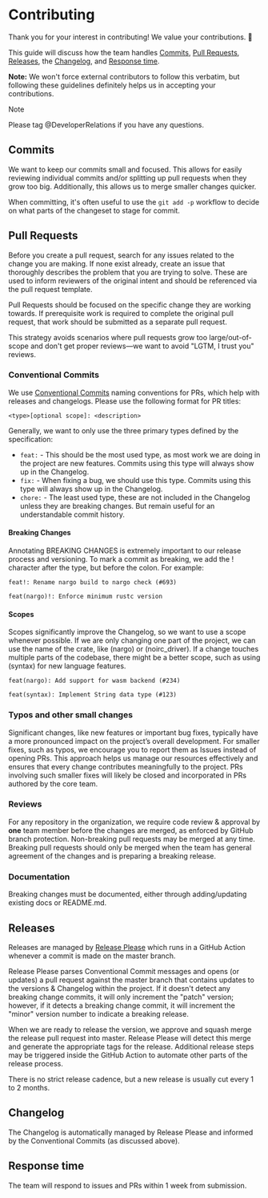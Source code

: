 # Contributing

Thank you for your interest in contributing! We value your contributions. 🙏

This guide will discuss how the team handles [Commits](#commits), [Pull Requests](#pull-requests), [Releases](#releases), the [Changelog](#changelog), and [Response time](#response-time).

**Note:** We won't force external contributors to follow this verbatim, but following these guidelines definitely helps us in accepting your contributions.

> [!NOTE]
> Please tag @DeveloperRelations if you have any questions.

## Commits

We want to keep our commits small and focused. This allows for easily reviewing individual commits and/or splitting up pull requests when they grow too big. Additionally, this allows us to merge smaller changes quicker.

When committing, it's often useful to use the `git add -p` workflow to decide on what parts of the changeset to stage for commit.

## Pull Requests

Before you create a pull request, search for any issues related to the change you are making. If none exist already, create an issue that thoroughly describes the problem that you are trying to solve. These are used to inform reviewers of the original intent and should be referenced via the pull request template.

Pull Requests should be focused on the specific change they are working towards. If prerequisite work is required to complete the original pull request, that work should be submitted as a separate pull request.

This strategy avoids scenarios where pull requests grow too large/out-of-scope and don't get proper reviews—we want to avoid "LGTM, I trust you" reviews.

### Conventional Commits

We use [Conventional Commits](https://www.conventionalcommits.org/en/v1.0.0/) naming conventions for PRs, which help with releases and changelogs. Please use the following format for PR titles:

```
<type>[optional scope]: <description>
```

Generally, we want to only use the three primary types defined by the specification:

- `feat:` - This should be the most used type, as most work we are doing in the project are new features. Commits using this type will always show up in the Changelog.
- `fix:` - When fixing a bug, we should use this type. Commits using this type will always show up in the Changelog.
- `chore:` - The least used type, these are not included in the Changelog unless they are breaking changes. But remain useful for an understandable commit history.

#### Breaking Changes

Annotating BREAKING CHANGES is extremely important to our release process and versioning. To mark a commit as breaking, we add the ! character after the type, but before the colon. For example:

```
feat!: Rename nargo build to nargo check (#693)
```

```
feat(nargo)!: Enforce minimum rustc version
```

#### Scopes

Scopes significantly improve the Changelog, so we want to use a scope whenever possible. If we are only changing one part of the project, we can use the name of the crate, like (nargo) or (noirc_driver). If a change touches multiple parts of the codebase, there might be a better scope, such as using (syntax) for new language features.

```
feat(nargo): Add support for wasm backend (#234)
```

```
feat(syntax): Implement String data type (#123)
```

### Typos and other small changes

Significant changes, like new features or important bug fixes, typically have a more pronounced impact on the project’s overall development. For smaller fixes, such as typos, we encourage you to report them as Issues instead of opening PRs. This approach helps us manage our resources effectively and ensures that every change contributes meaningfully to the project. PRs involving such smaller fixes will likely be closed and incorporated in PRs authored by the core team.

### Reviews

For any repository in the organization, we require code review & approval by **one** team member before the changes are merged, as enforced by GitHub branch protection. Non-breaking pull requests may be merged at any time. Breaking pull requests should only be merged when the team has general agreement of the changes and is preparing a breaking release.

### Documentation

Breaking changes must be documented, either through adding/updating existing docs or README.md.

## Releases

Releases are managed by [Release Please](https://github.com/googleapis/release-please) which runs in a GitHub Action whenever a commit is made on the master branch.

Release Please parses Conventional Commit messages and opens (or updates) a pull request against the master branch that contains updates to the versions & Changelog within the project. If it doesn't detect any breaking change commits, it will only increment the "patch" version; however, if it detects a breaking change commit, it will increment the "minor" version number to indicate a breaking release.

When we are ready to release the version, we approve and squash merge the release pull request into master. Release Please will detect this merge and generate the appropriate tags for the release. Additional release steps may be triggered inside the GitHub Action to automate other parts of the release process.

There is no strict release cadence, but a new release is usually cut every 1 to 2 months.

## Changelog

The Changelog is automatically managed by Release Please and informed by the Conventional Commits (as discussed above).

## Response time

The team will respond to issues and PRs within 1 week from submission.
